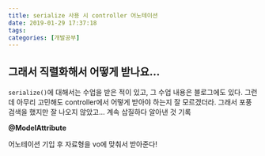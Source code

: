 ```yaml
---
title: serialize 사용 시 controller 어노테이션
date: 2019-01-29 17:37:18
tags:
categories: [개발공부]
---
```


## 그래서 직렬화해서 어떻게 받나요...

`serialize()`에 대해서는 수업을 받은 적이 있고, 그 수업 내용은 블로그에도 있다. 그런데 아무리 고민해도 controller에서 어떻게 받아야 하는지 잘 모르겠더라. 그래서 포풍 검색을 했지만 잘 나오지 않았고... 계속 삽질하다 알아낸 것 기록

**@ModelAttribute**

어노테이션 기입 후 자료형을 vo에 맞춰서 받아준다!